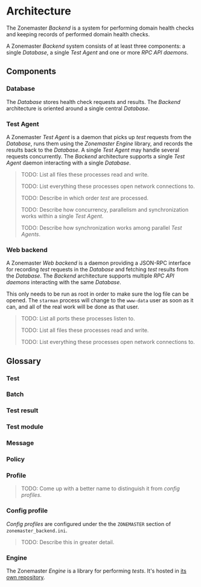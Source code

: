 # Architecture

The Zonemaster *Backend* is a system for performing domain health checks and
keeping records of performed domain health checks.

A Zonemaster *Backend* system consists of at least three components: a
single *Database*, a single *Test Agent* and one or more *RPC API daemons*.


## Components

### Database

The *Database* stores health check requests and results. The *Backend*
architecture is oriented around a single central *Database*.


### Test Agent

A Zonemaster *Test Agent* is a daemon that picks up *test* requests from the
*Database*, runs them using the *Zonemaster Engine* library, and records the results back
to the *Database*. A single *Test Agent* may handle several requests concurrently.
The *Backend* architecture supports a single *Test Agent* daemon interacting with a single *Database*.

>
> TODO: List all files these processes read and write.
>
> TODO: List everything these processes open network connections to.
>
> TODO: Describe in which order *test* are processed.
>
> TODO: Describe how concurrency, parallelism and synchronization works within a single *Test Agent*.
>
> TODO: Describe how synchronization works among parallel *Test Agents*.
>


### Web backend

A Zonemaster *Web backend* is a daemon providing a JSON-RPC interface for
recording *test* requests in the *Database* and fetching *test* results from the
*Database*. The *Backend* architecture supports multiple *RPC API daemons*
interacting with the same *Database*.

This only needs to be run as root in order to make sure the log file
can be opened. The `starman` process will change to the `www-data` user as
soon as it can, and all of the real work will be done as that user.

>
> TODO: List all ports these processes listen to.
>
> TODO: List all files these processes read and write.
>
> TODO: List everything these processes open network connections to.
>


## Glossary

### Test

### Batch

### Test result

### Test module

### Message

### Policy

### Profile

>
> TODO: Come up with a better name to distinguish it from *config profiles*.
>

### Config profile

*Config profiles* are configured under the the `ZONEMASTER` section of `zonemaster_backend.ini`.

>
> TODO: Describe this in greater detail.
>


### Engine

The Zonemaster *Engine* is a library for performing *tests*. It's hosted in [its
own repository](https://github.com/dotse/zonemaster-engine/).
